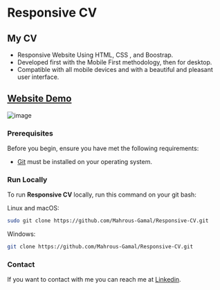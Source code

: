 # Responsive CV
## My CV
- Responsive Website Using HTML, CSS , and Boostrap.
- Developed first with the Mobile First methodology, then for desktop.
- Compatible with all mobile devices and with a beautiful and pleasant user interface.

## [Website Demo](https://mahrous-gamal.github.io/Responsive-CV/)

![image](https://github.com/Mahrous-Gamal/Responsive-CV/assets/105131896/d8b0b5dd-df24-428b-9229-885ffcb808a2)

### Prerequisites

Before you begin, ensure you have met the following requirements:

* [Git](https://git-scm.com/downloads "Download Git") must be installed on your operating system.

### Run Locally

To run **Responsive CV** locally, run this command on your git bash:

Linux and macOS:

```bash
sudo git clone https://github.com/Mahrous-Gamal/Responsive-CV.git
```
Windows:

```bash
git clone https://github.com/Mahrous-Gamal/Responsive-CV.git
```

### Contact

If you want to contact with me you can reach me at [Linkedin](https://www.linkedin.com/in/mahrous-gamal-044693218/).
